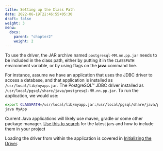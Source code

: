 ```yaml
---
title: Setting up the Class Path
date: 2022-06-19T22:46:55+05:30
draft: false
weight: 3
menu:
  docs:
    parent: "chapter2"
    weight: 2
---
```


To use the driver, the JAR archive named `postgresql-MM.nn.pp.jar` needs to be included in the class path,
either by putting it in the `CLASSPATH` environment variable, or by using flags on
the **java** command line.

For instance, assume we have an application that uses the JDBC driver to access
a database, and that application is installed as `/usr/local/lib/myapp.jar`. The
PostgreSQL™ JDBC driver installed as `/usr/local/pgsql/share/java/postgresql-MM.nn.pp.jar`.
To run the application, we would use:

```bash
export CLASSPATH=/usr/local/lib/myapp.jar:/usr/local/pgsql/share/java/postgresql-42.2.15.jar:.
java MyApp
```

Current Java applications will likely use maven, gradle or some other package manager.
[Use this to search](https://mvnrepository.com/artifact/org.postgresql/postgresql) for the
latest jars and how to include them in your project


Loading the driver from within the application is covered in [Initializing the Driver](/documentation/chapter3/use/).
